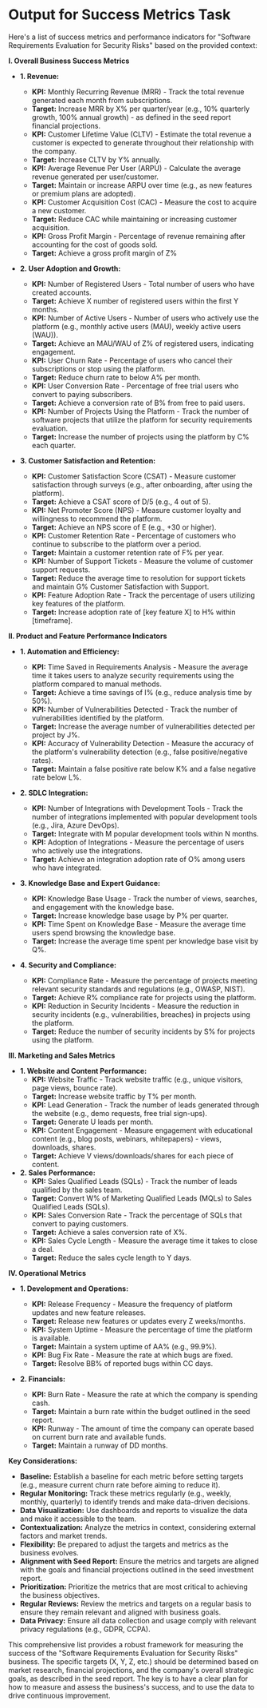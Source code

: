 # Output for Success Metrics Task

Here's a list of success metrics and performance indicators for "Software Requirements Evaluation for Security Risks" based on the provided context:

**I. Overall Business Success Metrics**

*   **1. Revenue:**
    *   **KPI:** Monthly Recurring Revenue (MRR) - Track the total revenue generated each month from subscriptions.
    *   **Target:** Increase MRR by X% per quarter/year (e.g., 10% quarterly growth, 100% annual growth) - as defined in the seed report financial projections.
    *   **KPI:** Customer Lifetime Value (CLTV) - Estimate the total revenue a customer is expected to generate throughout their relationship with the company.
    *   **Target:** Increase CLTV by Y% annually.
    *   **KPI:** Average Revenue Per User (ARPU) - Calculate the average revenue generated per user/customer.
    *   **Target:** Maintain or increase ARPU over time (e.g., as new features or premium plans are adopted).
    *   **KPI:** Customer Acquisition Cost (CAC) - Measure the cost to acquire a new customer.
    *   **Target:** Reduce CAC while maintaining or increasing customer acquisition.
    *   **KPI:** Gross Profit Margin - Percentage of revenue remaining after accounting for the cost of goods sold.
    *   **Target:** Achieve a gross profit margin of Z%

*   **2. User Adoption and Growth:**
    *   **KPI:** Number of Registered Users - Total number of users who have created accounts.
    *   **Target:** Achieve X number of registered users within the first Y months.
    *   **KPI:** Number of Active Users - Number of users who actively use the platform (e.g., monthly active users (MAU), weekly active users (WAU)).
    *   **Target:** Achieve an MAU/WAU of Z% of registered users, indicating engagement.
    *   **KPI:** User Churn Rate - Percentage of users who cancel their subscriptions or stop using the platform.
    *   **Target:** Reduce churn rate to below A% per month.
    *   **KPI:** User Conversion Rate - Percentage of free trial users who convert to paying subscribers.
    *   **Target:** Achieve a conversion rate of B% from free to paid users.
    *   **KPI:** Number of Projects Using the Platform - Track the number of software projects that utilize the platform for security requirements evaluation.
    *   **Target:** Increase the number of projects using the platform by C% each quarter.

*   **3. Customer Satisfaction and Retention:**
    *   **KPI:** Customer Satisfaction Score (CSAT) - Measure customer satisfaction through surveys (e.g., after onboarding, after using the platform).
    *   **Target:** Achieve a CSAT score of D/5 (e.g., 4 out of 5).
    *   **KPI:** Net Promoter Score (NPS) - Measure customer loyalty and willingness to recommend the platform.
    *   **Target:** Achieve an NPS score of E (e.g., +30 or higher).
    *   **KPI:** Customer Retention Rate - Percentage of customers who continue to subscribe to the platform over a period.
    *   **Target:** Maintain a customer retention rate of F% per year.
    *   **KPI:** Number of Support Tickets - Measure the volume of customer support requests.
    *   **Target:** Reduce the average time to resolution for support tickets and maintain G% Customer Satisfaction with Support.
    *   **KPI:** Feature Adoption Rate - Track the percentage of users utilizing key features of the platform.
    *   **Target:** Increase adoption rate of [key feature X] to H% within [timeframe].

**II. Product and Feature Performance Indicators**

*   **1. Automation and Efficiency:**
    *   **KPI:** Time Saved in Requirements Analysis - Measure the average time it takes users to analyze security requirements using the platform compared to manual methods.
    *   **Target:** Achieve a time savings of I% (e.g., reduce analysis time by 50%).
    *   **KPI:** Number of Vulnerabilities Detected - Track the number of vulnerabilities identified by the platform.
    *   **Target:** Increase the average number of vulnerabilities detected per project by J%.
    *   **KPI:** Accuracy of Vulnerability Detection - Measure the accuracy of the platform's vulnerability detection (e.g., false positive/negative rates).
    *   **Target:** Maintain a false positive rate below K% and a false negative rate below L%.

*   **2. SDLC Integration:**
    *   **KPI:** Number of Integrations with Development Tools - Track the number of integrations implemented with popular development tools (e.g., Jira, Azure DevOps).
    *   **Target:** Integrate with M popular development tools within N months.
    *   **KPI:** Adoption of Integrations - Measure the percentage of users who actively use the integrations.
    *   **Target:** Achieve an integration adoption rate of O% among users who have integrated.

*   **3. Knowledge Base and Expert Guidance:**
    *   **KPI:** Knowledge Base Usage - Track the number of views, searches, and engagement with the knowledge base.
    *   **Target:** Increase knowledge base usage by P% per quarter.
    *   **KPI:** Time Spent on Knowledge Base - Measure the average time users spend browsing the knowledge base.
    *   **Target:** Increase the average time spent per knowledge base visit by Q%.

*   **4. Security and Compliance:**
    *   **KPI:** Compliance Rate - Measure the percentage of projects meeting relevant security standards and regulations (e.g., OWASP, NIST).
    *   **Target:** Achieve R% compliance rate for projects using the platform.
    *   **KPI:** Reduction in Security Incidents - Measure the reduction in security incidents (e.g., vulnerabilities, breaches) in projects using the platform.
    *   **Target:** Reduce the number of security incidents by S% for projects using the platform.

**III. Marketing and Sales Metrics**

*   **1. Website and Content Performance:**
    *   **KPI:** Website Traffic - Track website traffic (e.g., unique visitors, page views, bounce rate).
    *   **Target:** Increase website traffic by T% per month.
    *   **KPI:** Lead Generation - Track the number of leads generated through the website (e.g., demo requests, free trial sign-ups).
    *   **Target:** Generate U leads per month.
    *   **KPI:** Content Engagement - Measure engagement with educational content (e.g., blog posts, webinars, whitepapers) - views, downloads, shares.
    *   **Target:** Achieve V views/downloads/shares for each piece of content.
*   **2. Sales Performance:**
    *   **KPI:** Sales Qualified Leads (SQLs) - Track the number of leads qualified by the sales team.
    *   **Target:** Convert W% of Marketing Qualified Leads (MQLs) to Sales Qualified Leads (SQLs).
    *   **KPI:** Sales Conversion Rate - Track the percentage of SQLs that convert to paying customers.
    *   **Target:** Achieve a sales conversion rate of X%.
    *   **KPI:** Sales Cycle Length - Measure the average time it takes to close a deal.
    *   **Target:** Reduce the sales cycle length to Y days.

**IV. Operational Metrics**

*   **1. Development and Operations:**
    *   **KPI:** Release Frequency - Measure the frequency of platform updates and new feature releases.
    *   **Target:** Release new features or updates every Z weeks/months.
    *   **KPI:** System Uptime - Measure the percentage of time the platform is available.
    *   **Target:** Maintain a system uptime of AA% (e.g., 99.9%).
    *   **KPI:** Bug Fix Rate - Measure the rate at which bugs are fixed.
    *   **Target:** Resolve BB% of reported bugs within CC days.

*   **2. Financials:**
    *   **KPI:** Burn Rate - Measure the rate at which the company is spending cash.
    *   **Target:** Maintain a burn rate within the budget outlined in the seed report.
    *   **KPI:** Runway - The amount of time the company can operate based on current burn rate and available funds.
    *   **Target:** Maintain a runway of DD months.

**Key Considerations:**

*   **Baseline:** Establish a baseline for each metric before setting targets (e.g., measure current churn rate before aiming to reduce it).
*   **Regular Monitoring:** Track these metrics regularly (e.g., weekly, monthly, quarterly) to identify trends and make data-driven decisions.
*   **Data Visualization:** Use dashboards and reports to visualize the data and make it accessible to the team.
*   **Contextualization:** Analyze the metrics in context, considering external factors and market trends.
*   **Flexibility:** Be prepared to adjust the targets and metrics as the business evolves.
*   **Alignment with Seed Report:** Ensure the metrics and targets are aligned with the goals and financial projections outlined in the seed investment report.
*   **Prioritization:** Prioritize the metrics that are most critical to achieving the business objectives.
*   **Regular Reviews:** Review the metrics and targets on a regular basis to ensure they remain relevant and aligned with business goals.
*   **Data Privacy:** Ensure all data collection and usage comply with relevant privacy regulations (e.g., GDPR, CCPA).

This comprehensive list provides a robust framework for measuring the success of the "Software Requirements Evaluation for Security Risks" business. The specific targets (X, Y, Z, etc.) should be determined based on market research, financial projections, and the company's overall strategic goals, as described in the seed report. The key is to have a clear plan for how to measure and assess the business's success, and to use the data to drive continuous improvement.